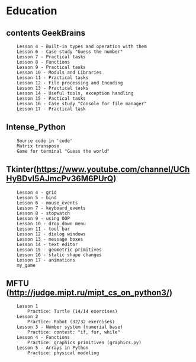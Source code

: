 # Education

## contents GeekBrains
        Lesson 4 - Built-in types and operation with them
        Lesson 6 - Case study "Guess the number"
        Lesson 7 - Practical tasks
        Lesson 8 - Functions
        Lesson 9 - Practical tasks
        Lesson 10 - Moduls and Libraries
        Lesson 11 - Practical tasks
        Lesson 12 - File processing and Encoding
        Lesson 13 - Practical tasks
        Lesson 14 - Useful tools, exception handling
        Lesson 15 - Pactical tasks
        Lesson 16 - Case study "Console for file manager"
        Lesson 17 - Practical task
## Intense_Python
        Source code in 'code'  
        Matrix transpose
        Game for terminal "Guess the world"
## Tkinter(https://www.youtube.com/channel/UChHyBDvI5AJmcPv36M6PUrQ)
        Lesson 4 - grid
        Lesson 5 - bind
        Lesson 6 - mouse_events
        Lesson 7 - keyboard_events
        Lesson 8 - stopwatch
        Lesson 9 - using OOP
        Lesson 10 - drop_down menu
        Lesson 11 - tool bar
        Lesson 12 - dialog windows
        Lesson 13 - message boxes
        Lesson 14 - text editor
        Lesson 15 - geometric primitives
        Lesson 16 - static shape changes
        Lesson 17 - animations
        my_game
## MFTU (http://judge.mipt.ru/mipt_cs_on_python3/)
        Lesson 1 
            Practice: Turtle (14/14 exercises)
        Lesson 2
            Practice: Robot (32/32 exercises)
        Lesson 3 - Number system (numerial base)
            Practice: contest: "if, for, while"
        Lesson 4 - Functions
            Practice: graphics primitives (graphics.py)
        Lesson 5 - Arrays in Python
            Practice: physical modeling